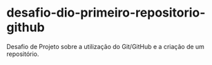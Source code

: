 # desafio-dio-primeiro-repositorio-github
Desafio de Projeto sobre a utilização do Git/GitHub e a criação de um repositório.
